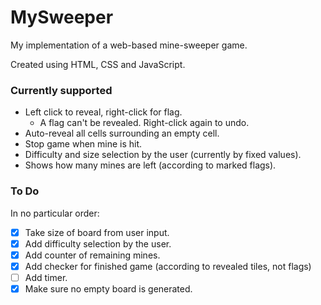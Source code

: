 # MySweeper
My implementation of a web-based mine-sweeper game.

Created using HTML, CSS and JavaScript.

### Currently supported

- Left click to reveal, right-click for flag.
  - A flag can't be revealed. Right-click again to undo.
- Auto-reveal all cells surrounding an empty cell.
- Stop game when mine is hit.
- Difficulty and size selection by the user (currently by fixed values).
- Shows how many mines are left (according to marked flags).

### To Do
In no particular order:
- [x] Take size of board from user input.
- [x] Add difficulty selection by the user.
- [x] Add counter of remaining mines.
- [x] Add checker for finished game (according to revealed tiles, not flags)
- [ ] Add timer.
- [x] Make sure no empty board is generated.
